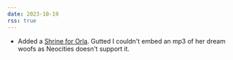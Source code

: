 ```yaml
---
date: 2023-10-19
rss: true
---
```


- Added a <a href="https://fri11s.neocities.org/collections/orla/">Shrine for Orla</a>. Gutted I couldn't embed an mp3 of her dream woofs as Neocities doesn't support it.